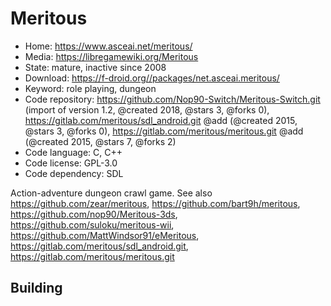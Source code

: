 # Meritous

- Home: https://www.asceai.net/meritous/
- Media: https://libregamewiki.org/Meritous
- State: mature, inactive since 2008
- Download: https://f-droid.org//packages/net.asceai.meritous/
- Keyword: role playing, dungeon
- Code repository: https://github.com/Nop90-Switch/Meritous-Switch.git (import of version 1.2, @created 2018, @stars 3, @forks 0), https://gitlab.com/meritous/sdl_android.git @add (@created 2015, @stars 3, @forks 0), https://gitlab.com/meritous/meritous.git @add (@created 2015, @stars 7, @forks 2)
- Code language: C, C++
- Code license: GPL-3.0
- Code dependency: SDL

Action-adventure dungeon crawl game.
See also https://github.com/zear/meritous, https://github.com/bart9h/meritous, https://github.com/nop90/Meritous-3ds, https://github.com/suloku/meritous-wii, https://github.com/MattWindsor91/eMeritous, https://gitlab.com/meritous/sdl_android.git, https://gitlab.com/meritous/meritous.git

## Building
